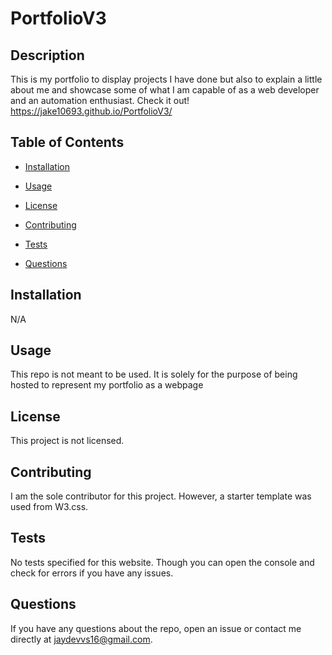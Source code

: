 # PortfolioV3

## Description

This is my portfolio to display projects I have done but also to explain a little about me and showcase some of what I am capable of as a web developer and an automation enthusiast. Check it out! https://jake10693.github.io/PortfolioV3/

## Table of Contents 

* [Installation](#installation)

* [Usage](#usage)

* [License](#license)

* [Contributing](#contributing)

* [Tests](#tests)

* [Questions](#questions)

## Installation

N/A

## Usage

This repo is not meant to be used. It is solely for the purpose of being hosted to represent my portfolio as a webpage

## License

This project is not licensed.
  
## Contributing

I am the sole contributor for this project. However, a starter template was used from W3.css.

## Tests

No tests specified for this website. Though you can open the console and check for errors if you have any issues. 

## Questions

If you have any questions about the repo, open an issue or contact me directly at jaydevvs16@gmail.com.

